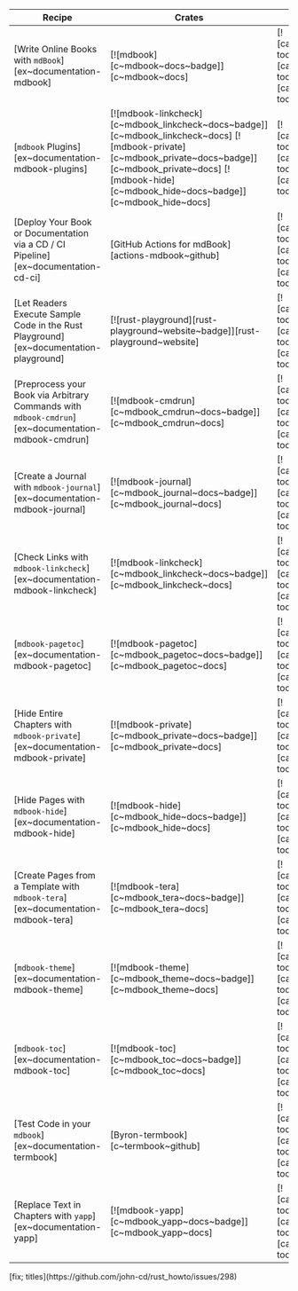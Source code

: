 | Recipe | Crates | Categories |
|--------|--------|------------|
| [Write Online Books with `mdBook`][ex~documentation-mdbook] | [![mdbook][c~mdbook~docs~badge]][c~mdbook~docs] | [![cat~development-tools][cat~development-tools~badge]][cat~development-tools] |
| [`mdbook` Plugins][ex~documentation-mdbook-plugins] | [![mdbook-linkcheck][c~mdbook_linkcheck~docs~badge]][c~mdbook_linkcheck~docs] [![mdbook-private][c~mdbook_private~docs~badge]][c~mdbook_private~docs] [![mdbook-hide][c~mdbook_hide~docs~badge]][c~mdbook_hide~docs] | [![cat~development-tools][cat~development-tools~badge]][cat~development-tools] |
| [Deploy Your Book or Documentation via a CD / CI Pipeline][ex~documentation-cd-ci] | [GitHub Actions for mdBook][actions-mdbook~github] | [![cat~development-tools][cat~development-tools~badge]][cat~development-tools] |
| [Let Readers Execute Sample Code in the Rust Playground][ex~documentation-playground] | [![rust-playground][rust-playground~website~badge]][rust-playground~website] | [![cat~development-tools][cat~development-tools~badge]][cat~development-tools] |
| [Preprocess your Book via Arbitrary Commands with `mdbook-cmdrun`][ex~documentation-mdbook-cmdrun] | [![mdbook-cmdrun][c~mdbook_cmdrun~docs~badge]][c~mdbook_cmdrun~docs] | [![cat~development-tools][cat~development-tools~badge]][cat~development-tools] |
| [Create a Journal with `mdbook-journal`][ex~documentation-mdbook-journal] | [![mdbook-journal][c~mdbook_journal~docs~badge]][c~mdbook_journal~docs] | [![cat~development-tools][cat~development-tools~badge]][cat~development-tools] |
| [Check Links with `mdbook-linkcheck`][ex~documentation-mdbook-linkcheck] | [![mdbook-linkcheck][c~mdbook_linkcheck~docs~badge]][c~mdbook_linkcheck~docs] | [![cat~development-tools][cat~development-tools~badge]][cat~development-tools] |
| [`mdbook-pagetoc`][ex~documentation-mdbook-pagetoc] | [![mdbook-pagetoc][c~mdbook_pagetoc~docs~badge]][c~mdbook_pagetoc~docs] | [![cat~development-tools][cat~development-tools~badge]][cat~development-tools] |
| [Hide Entire Chapters with `mdbook-private`][ex~documentation-mdbook-private] | [![mdbook-private][c~mdbook_private~docs~badge]][c~mdbook_private~docs] | [![cat~development-tools][cat~development-tools~badge]][cat~development-tools] |
| [Hide Pages with `mdbook-hide`][ex~documentation-mdbook-hide] | [![mdbook-hide][c~mdbook_hide~docs~badge]][c~mdbook_hide~docs] | [![cat~development-tools][cat~development-tools~badge]][cat~development-tools] |
| [Create Pages from a Template with `mdbook-tera`][ex~documentation-mdbook-tera] | [![mdbook-tera][c~mdbook_tera~docs~badge]][c~mdbook_tera~docs] | [![cat~development-tools][cat~development-tools~badge]][cat~development-tools] |
| [`mdbook-theme`][ex~documentation-mdbook-theme] | [![mdbook-theme][c~mdbook_theme~docs~badge]][c~mdbook_theme~docs] | [![cat~development-tools][cat~development-tools~badge]][cat~development-tools] |
| [`mdbook-toc`][ex~documentation-mdbook-toc] | [![mdbook-toc][c~mdbook_toc~docs~badge]][c~mdbook_toc~docs] | [![cat~development-tools][cat~development-tools~badge]][cat~development-tools] |
| [Test Code in your `mdbook`][ex~documentation-termbook] | [Byron-termbook][c~termbook~github] | [![cat~development-tools][cat~development-tools~badge]][cat~development-tools] |
| [Replace Text in Chapters with `yapp`][ex~documentation-yapp] | [![mdbook-yapp][c~mdbook_yapp~docs~badge]][c~mdbook_yapp~docs] | [![cat~development-tools][cat~development-tools~badge]][cat~development-tools] |

<div class="hidden">
[fix; titles](https://github.com/john-cd/rust_howto/issues/298)
</div>
